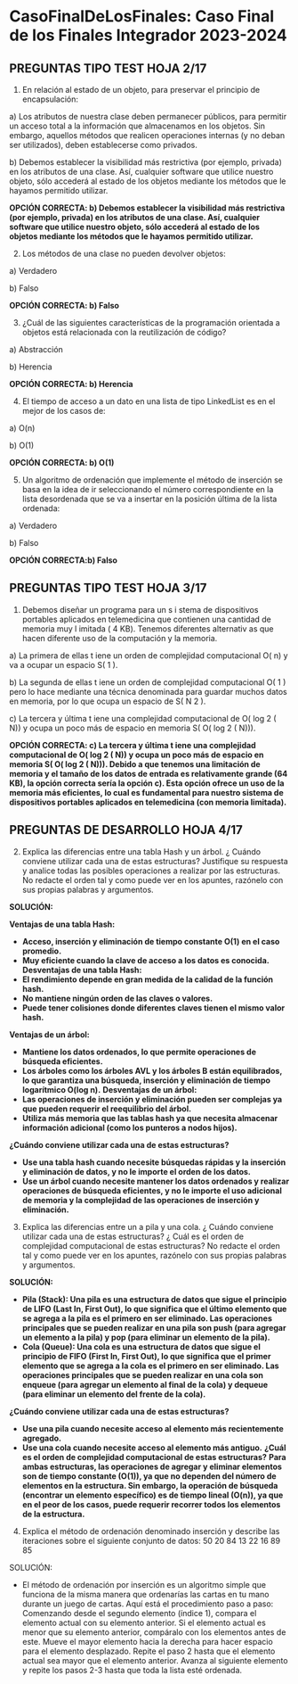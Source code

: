 # CasoFinalDeLosFinales: Caso Final de los Finales Integrador 2023-2024

## PREGUNTAS TIPO TEST HOJA 2/17

1) En relación al estado de un objeto, para preservar el principio de encapsulación:

a)    Los atributos de nuestra clase deben permanecer públicos, para permitir un acceso total a la información que almacenamos en los objetos. Sin embargo, aquellos métodos que realicen operaciones internas (y no deban ser utilizados), deben establecerse como privados.

b)    Debemos establecer la visibilidad más restrictiva (por ejemplo, privada) en los atributos de una clase. Así, cualquier software que utilice nuestro objeto, sólo accederá al estado de los objetos mediante los métodos que le hayamos permitido utilizar.

__OPCIÓN CORRECTA: b) Debemos establecer la visibilidad más restrictiva (por ejemplo, privada) en los atributos de una clase. Así, cualquier software que utilice nuestro objeto, sólo accederá al estado de los objetos mediante los métodos que le hayamos permitido utilizar.__

2) Los métodos de una clase no pueden devolver objetos:

a) Verdadero

b) Falso

__OPCIÓN CORRECTA: b) Falso__

3) ¿Cuál de las siguientes características de la programación orientada a objetos está relacionada con la reutilización de código?

a) Abstracción

b) Herencia

__OPCIÓN CORRECTA: b) Herencia__

4) El tiempo de acceso a un dato en una lista de tipo LinkedList es en el mejor de los casos de:

a) O(n)

b) O(1)

__OPCIÓN CORRECTA: b) O(1)__

5) Un algoritmo de ordenación que implemente el método de inserción se basa en la idea de ir seleccionando el número correspondiente en la lista desordenada que se va a insertar en la posición última de la lista ordenada:

a) Verdadero

b) Falso

__OPCIÓN CORRECTA:b) Falso__

## PREGUNTAS TIPO TEST HOJA 3/17

1) Debemos diseñar un programa para un s i stema de dispositivos portables aplicados  en  telemedicina  que  contienen  una  cantidad  de  memoria  muy l imitada ( 4 KB). Tenemos diferentes alternativ as que hacen diferente uso de la computación y la memoria.

a) La primera de ellas t iene un orden de complejidad computacional O( n) y va a ocupar un espacio S( 1 ).

b) La segunda de ellas t iene un orden de complejidad computacional O( 1 ) pero lo hace mediante una técnica denominada para guardar muchos datos en memoria, por lo que ocupa un espacio de S( N 2 ).

c) La tercera y última t iene una complejidad computacional de O( log 2 ( N)) y ocupa un poco más de espacio en memoria S( O( log 2 ( N))).

__OPCIÓN CORRECTA: c) La tercera y última t iene una complejidad computacional de O( log 2 ( N)) y ocupa un poco más de espacio en memoria S( O( log 2 ( N))). 
Debido a que tenemos una limitación de memoria y el tamaño de los datos de entrada es relativamente grande (64 KB), la opción correcta sería la opción c). Esta opción ofrece un uso de la memoria más eficientes, lo cual es fundamental para nuestro sistema de dispositivos portables aplicados en telemedicina (con memoria limitada).__

## PREGUNTAS DE DESARROLLO HOJA 4/17

2) Explica las diferencias entre una tabla Hash y un árbol. ¿ Cuándo conviene utilizar cada una de estas estructuras? Justifique su respuesta y analice todas las posibles operaciones a realizar por las estructuras. No redacte el orden tal y como puede ver en los apuntes, razónelo con sus propias palabras y argumentos.

__SOLUCIÓN:__

__Ventajas de una tabla Hash:__ 
- __Acceso, inserción y eliminación de tiempo constante O(1) en el caso promedio.__
- __Muy eficiente cuando la clave de acceso a los datos es conocida.__
__Desventajas de una tabla Hash:__
- __El rendimiento depende en gran medida de la calidad de la función hash.__
- __No mantiene ningún orden de las claves o valores.__
- __Puede tener colisiones donde diferentes claves tienen el mismo valor hash.__

__Ventajas de un árbol:__
- __Mantiene los datos ordenados, lo que permite operaciones de búsqueda eficientes.__
- __Los árboles como los árboles AVL y los árboles B están equilibrados, lo que garantiza una búsqueda, inserción y eliminación de tiempo logarítmico O(log n).__
__Desventajas de un árbol:__
- __Las operaciones de inserción y eliminación pueden ser complejas ya que pueden requerir el reequilibrio del árbol.__
- __Utiliza más memoria que las tablas hash ya que necesita almacenar información adicional (como los punteros a nodos hijos).__

__¿Cuándo conviene utilizar cada una de estas estructuras?__

- __Use una tabla hash cuando necesite búsquedas rápidas y la inserción y eliminación de datos, y no le importe el orden de los datos.__
- __Use un árbol cuando necesite mantener los datos ordenados y realizar operaciones de búsqueda eficientes, y no le importe el uso adicional de memoria y la complejidad de las operaciones de inserción y eliminación.__

3)  Explica las diferencias entre un a pila y una cola. ¿ Cuándo conviene utilizar cada una de estas estructuras? ¿ Cuál es el orden de complejidad computacional de estas estructuras? No redacte el orden tal y como puede ver en los apuntes, razónelo con sus propias palabras y argumentos.

__SOLUCIÓN:__
- __Pila (Stack):  Una pila es una estructura de datos que sigue el principio de LIFO (Last In, First Out), lo que significa que el último elemento que se agrega a la pila es el primero en ser eliminado. Las operaciones principales que se pueden realizar en una pila son push (para agregar un elemento a la pila) y pop (para eliminar un elemento de la pila).__
- __Cola (Queue):  Una cola es una estructura de datos que sigue el principio de FIFO (First In, First Out), lo que significa que el primer elemento que se agrega a la cola es el primero en ser eliminado. Las operaciones principales que se pueden realizar en una cola son enqueue (para agregar un elemento al final de la cola) y dequeue (para eliminar un elemento del frente de la cola).__

__¿Cuándo conviene utilizar cada una de estas estructuras?__

- __Use una pila cuando necesite acceso al elemento más recientemente agregado.__
- __Use una cola cuando necesite acceso al elemento más antiguo.__
__¿Cuál es el orden de complejidad computacional de estas estructuras?__
__Para ambas estructuras, las operaciones de agregar y eliminar elementos son de tiempo constante (O(1)), ya que no dependen del número de elementos en la estructura. Sin embargo, la operación de búsqueda (encontrar un elemento específico) es de tiempo lineal (O(n)), ya que en el peor de los casos, puede requerir recorrer todos los elementos de la estructura.__

4)  Explica el método de ordenación denominado inserción y describe las iteraciones sobre el siguiente conjunto de datos: 50 20 84 13 22 16 89 85

SOLUCIÓN:
- El método de ordenación por inserción es un algoritmo simple que funciona de la misma manera que ordenarías las cartas en tu mano durante un juego de cartas. Aquí está el procedimiento paso a paso:  
Comenzando desde el segundo elemento (índice 1), compara el elemento actual con su elemento anterior.
Si el elemento actual es menor que su elemento anterior, compáralo con los elementos antes de este. Mueve el mayor elemento hacia la derecha para hacer espacio para el elemento desplazado.
Repite el paso 2 hasta que el elemento actual sea mayor que el elemento anterior.
Avanza al siguiente elemento y repite los pasos 2-3 hasta que toda la lista esté ordenada.
